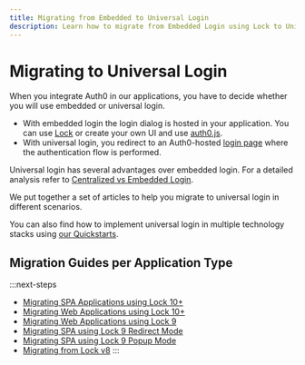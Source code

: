 ```yaml
---
title: Migrating from Embedded to Universal Login
description: Learn how to migrate from Embedded Login using Lock to Universal Login
---
```


# Migrating to Universal Login

When you integrate Auth0 in our applications, you have to decide whether you will use embedded or universal login.

- With embedded login the login dialog is hosted in your application. You can use [Lock](/libraries/lock) or create your own UI and use [auth0.js](/libraries/auth0js).
- With universal login, you redirect to an Auth0-hosted [login page](/hosted-pages/login) where the authentication flow is performed.

Universal login has several advantages over embedded login. For a detailed analysis refer to [Centralized vs Embedded Login](/guides/login/centralized-vs-embedded).

We put together a set of articles to help you migrate to universal login in different scenarios. 

You can also find how to implement universal login in multiple technology stacks using [our Quickstarts](/quickstart).

## Migration Guides per Application Type

:::next-steps
- [Migrating SPA Applications using Lock 10+](/guides/login/migrating-lock-v10-spa)
- [Migrating Web Applications using Lock 10+](/guides/login/migrating-lock-v10-webapp)
- [Migrating Web Applications using Lock 9](/guides/login/migrating-lock-v9-webapp)
- [Migrating SPA using Lock 9 Redirect Mode](/guides/login/migrating-lock-v9-spa)
- [Migrating SPA using Lock 9 Popup Mode](/guides/login/migrating-lock-v9-spa-popup)
- [Migrating from Lock v8](/guides/login/migrating-lock-v8)
:::
